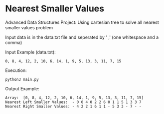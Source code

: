 # Nearest Smaller Values
Advanced Data Structures Project: Using cartesian tree to solve all nearest smaller values problem

Input data is in the data.txt file and seperated by ' ,' (one whitespace and a comma)

Input Example (data.txt):
```
0, 8, 4, 12, 2, 10, 6, 14, 1, 9, 5, 13, 3, 11, 7, 15
```

Execution:
```
python3 main.py
```

Output Example:
```
Array:  [0, 8, 4, 12, 2, 10, 6, 14, 1, 9, 5, 13, 3, 11, 7, 15]
Nearest Left Smaller Values:  - 0 0 4 0 2 2 6 0 1 1 5 1 3 3 7 
Nearest Right Smaller Values: - 4 2 2 1 6 1 1 - 5 3 3 - 7 - - 
```
